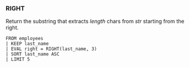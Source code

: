 <!--
This is generated by ESQL’s AbstractFunctionTestCase. Do no edit it. See ../README.md for how to regenerate it.
-->

### RIGHT
Return the substring that extracts *length* chars from *str* starting from the right.

```
FROM employees
| KEEP last_name
| EVAL right = RIGHT(last_name, 3)
| SORT last_name ASC
| LIMIT 5
```
